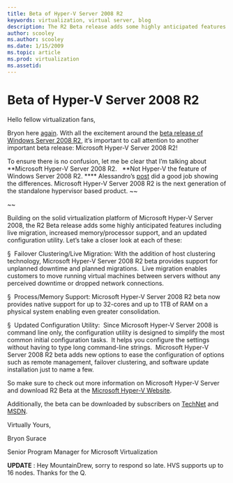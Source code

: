 ```yaml
---
title: Beta of Hyper-V Server 2008 R2
keywords: virtualization, virtual server, blog
description: The R2 Beta release adds some highly anticipated features including live migration, increased memory/processor support, and an updated configuration utility.
author: scooley
ms.author: scooley
ms.date: 1/15/2009
ms.topic: article
ms.prod: virtualization
ms.assetid: 
---
```


# Beta of Hyper-V Server 2008 R2

Hello fellow virtualization fans,

Bryon here [again](https://blogs.technet.com/virtualization/archive/2009/01/16/winserver-2k8-hyper-v-is-alive.aspx). With all the excitement around the [beta release of Windows Server 2008 R2](https://blogs.technet.com/windowsserver/archive/2009/01/07/announcing-windows-server-2008-r2-beta.aspx), it’s important to call attention to another important beta release: Microsoft Hyper-V Server 2008 R2! 

To ensure there is no confusion, let me be clear that I’m talking about **Microsoft Hyper-V Server 2008 R2.   **Not Hyper-V the feature of Windows Server 2008 R2. **** Alessandro’s [post](http://www.virtualization.info/2009/01/microsoft-releases-stand-alone-hyper-v.html) did a good job showing the differences. Microsoft Hyper-V Server 2008 R2 is the next generation of the standalone hypervisor based product. ~~

~~

Building on the solid virtualization platform of Microsoft Hyper-V Server 2008, the R2 Beta release adds some highly anticipated features including live migration, increased memory/processor support, and an updated configuration utility. Let’s take a closer look at each of these:

§  Failover Clustering/Live Migration: With the addition of host clustering technology, Microsoft Hyper-V Server 2008 R2 beta provides support for unplanned downtime and planned migrations.  Live migration enables customers to move running virtual machines between servers without any perceived downtime or dropped network connections.

§  Process/Memory Support: Microsoft Hyper-V Server 2008 R2 beta now provides native support for up to 32-cores and up to 1TB of RAM on a physical system enabling even greater consolidation.

§  Updated Configuration Utility:  Since Microsoft Hyper-V Server 2008 is command line only, the configuration utility is designed to simplify the most common initial configuration tasks.  It helps you configure the settings without having to type long command-line strings.  Microsoft Hyper-V Server 2008 R2 beta adds new options to ease the configuration of options such as remote management, failover clustering, and software update installation just to name a few.

So make sure to check out more information on Microsoft Hyper-V Server and download R2 Beta at the [Microsoft Hyper-V Website](https://www.microsoft.com/hvs).

Additionally, the beta can be downloaded by subscribers on [TechNet](https://technet.microsoft.com/subscriptions/downloads/default.aspx?pv=1:352) and [MSDN](https://msdn.microsoft.com/subscriptions/downloads/default.aspx?pv=1:352). 


Virtually Yours,

Bryon Surace 

Senior Program Manager for Microsoft Virtualization



**UPDATE** : Hey MountainDrew, sorry to respond so late. HVS supports up to 16 nodes. Thanks for the Q.
